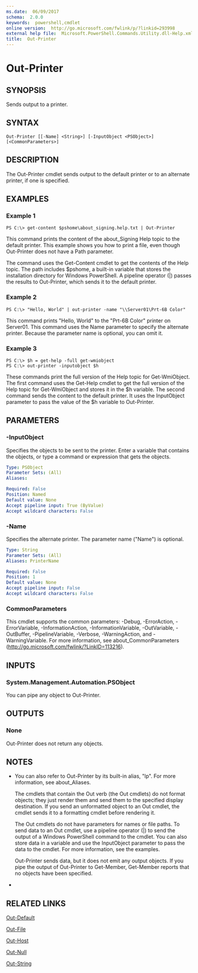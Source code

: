 ```yaml
---
ms.date:  06/09/2017
schema:  2.0.0
keywords:  powershell,cmdlet
online version:  http://go.microsoft.com/fwlink/p/?linkid=293998
external help file:  Microsoft.PowerShell.Commands.Utility.dll-Help.xml
title:  Out-Printer
---
```


# Out-Printer

## SYNOPSIS
Sends output to a printer.

## SYNTAX

```
Out-Printer [[-Name] <String>] [-InputObject <PSObject>] [<CommonParameters>]
```

## DESCRIPTION
The Out-Printer cmdlet sends output to the default printer or to an alternate printer, if one is specified.

## EXAMPLES

### Example 1
```
PS C:\> get-content $pshome\about_signing.help.txt | Out-Printer
```

This command prints the content of the about_Signing Help topic to the default printer.
This example shows you how to print a file, even though Out-Printer does not have a Path parameter.

The command uses the Get-Content cmdlet to get the contents of the Help topic.
The path includes $pshome, a built-in variable that stores the installation directory for Windows PowerShell.
A pipeline operator (|) passes the results to Out-Printer, which sends it to the default printer.

### Example 2
```
PS C:\> "Hello, World" | out-printer -name "\\Server01\Prt-6B Color"
```

This command prints "Hello, World" to the "Prt-6B Color" printer on Server01.
This command uses the Name parameter to specify the alternate printer.
Because the parameter name is optional, you can omit it.

### Example 3
```
PS C:\> $h = get-help -full get-wmiobject
PS C:\> out-printer -inputobject $h
```

These commands print the full version of the Help topic for Get-WmiObject.
The first command uses the Get-Help cmdlet to get the full version of the Help topic for Get-WmiObject and stores it in the $h variable.
The second command sends the content to the default printer.
It uses the InputObject parameter to pass the value of the $h variable to Out-Printer.

## PARAMETERS

### -InputObject
Specifies the objects to be sent to the printer.
Enter a variable that contains the objects, or type a command or expression that gets the objects.

```yaml
Type: PSObject
Parameter Sets: (All)
Aliases:

Required: False
Position: Named
Default value: None
Accept pipeline input: True (ByValue)
Accept wildcard characters: False
```

### -Name
Specifies the  alternate printer.
The parameter name ("Name") is optional.

```yaml
Type: String
Parameter Sets: (All)
Aliases: PrinterName

Required: False
Position: 1
Default value: None
Accept pipeline input: False
Accept wildcard characters: False
```

### CommonParameters
This cmdlet supports the common parameters: -Debug, -ErrorAction, -ErrorVariable, -InformationAction, -InformationVariable, -OutVariable, -OutBuffer, -PipelineVariable, -Verbose, -WarningAction, and -WarningVariable. For more information, see about_CommonParameters (http://go.microsoft.com/fwlink/?LinkID=113216).

## INPUTS

### System.Management.Automation.PSObject
You can pipe any object to Out-Printer.

## OUTPUTS

### None
Out-Printer does not return any objects.

## NOTES
* You can also refer to Out-Printer by its built-in alias, "lp". For more information, see about_Aliases.

  The cmdlets that contain the Out verb (the Out cmdlets) do not format objects; they just render them and send them to the specified display destination.
If you send an unformatted object to an Out cmdlet, the cmdlet sends it to a formatting cmdlet before rendering it.

  The Out cmdlets do not have parameters for names or file paths.
To send data to an Out cmdlet, use a pipeline operator (|) to send the output of a Windows PowerShell command to the cmdlet.
You can also store data in a variable and use the InputObject parameter to pass the data to the cmdlet.
For more information, see the examples.

  Out-Printer sends data, but it does not emit any output objects.
If you pipe the output of Out-Printer to Get-Member, Get-Member reports that no objects have been specified.

*

## RELATED LINKS

[Out-Default](../Microsoft.PowerShell.Core/Out-Default.md)

[Out-File](Out-File.md)

[Out-Host](../Microsoft.PowerShell.Core/Out-Host.md)

[Out-Null](../Microsoft.PowerShell.Core/Out-Null.md)

[Out-String](Out-String.md)
